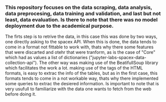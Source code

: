 ### This repository focuses on the data scraping, data analysis, data preprocesing, data training and validation, and last but not least, data evaluation. Is there to note that there was no model deployment due to the academical purpose.

The firts step is to retrive the data, in this case this was done by two ways, one directly asking to the spacex API.  When this is done, the data tends to come in a format not fittable to work with, thats why there some features that
were discarted and otehr that were tranform, as is the case of "Core" which had as values a list of dictionaries ("jupyter-labs-spacex-data-collection-api"). The other way was making use of the BeatifullSoup library which facilitates the work  a lot.
making use of the tags of the HTML formats, is easy to extrac the info of the tables, but as in the first case, this formats tends to come in a not workable way, thats why there implemented some queries to extrac the desiered information. Is important 
to note that is very usufull to familiarize with the data one wants to fetch from the web before doing it.
